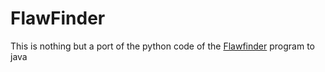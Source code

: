 # FlawFinder
This is nothing but a port of the python code of the 
[Flawfinder](https://www.google.com "Google's Homepage") program to java
